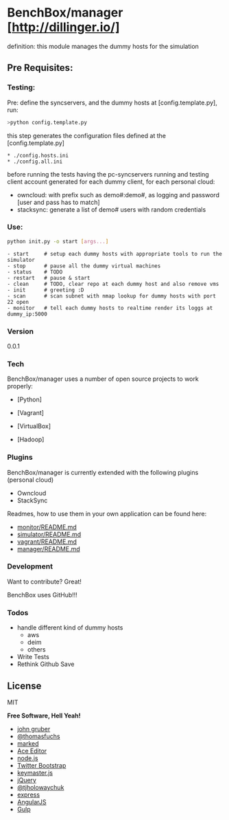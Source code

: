 # BenchBox/manager [http://dillinger.io/]

definition: this module manages the dummy hosts for the simulation

## Pre Requisites:
### Testing:
Pre: define the syncservers, and the dummy hosts at [config.template.py], run:
```sh
>python config.template.py
```
this step generates the configuration files defined at the [config.template.py]

    * ./config.hosts.ini
    * ./config.all.ini


before running the tests having the pc-syncservers running and testing client account generated for each dummy
client, for each personal cloud:
 * owncloud: with prefix such as demo#:demo#, as logging and password [user and pass has to match]
 * stacksync: generate a list of demo# users with random credentials



### Use:


```sh
python init.py -o start [args...]
```

    - start     # setup each dummy hosts with appropriate tools to run the simulator
    - stop      # pause all the dummy virtual machines
    - status    # TODO
    - restart   # pause & start
    - clean     # TODO, clear repo at each dummy host and also remove vms
    - init      # greeting :D
    - scan      # scan subnet with nmap lookup for dummy hosts with port 22 open
    - monitor   # tell each dummy hosts to realtime render its loggs at dummy_ip:5000
 
### Version
0.0.1

### Tech

BenchBox/manager uses a number of open source projects to work properly:

* [Python]


* [Vagrant]
* [VirtualBox]
* [Hadoop]


 
 
### Plugins

BenchBox/manager is currently extended with the following plugins (personal cloud)

* Owncloud
* StackSync

Readmes, how to use them in your own application can be found here:

* [monitor/README.md](https://github.com/2XL/BenchBox/tree/master/monitor/README.md)
* [simulator/README.md](https://github.com/2XL/BenchBox/tree/master/simulator/README.md)
* [vagrant/README.md](https://github.com/2XL/BenchBox/tree/master/vagrant/README.md)
* [manager/README.md](https://github.com/2XL/BenchBox/tree/master/manager/README.md)

### Development

Want to contribute? Great!

BenchBox uses GitHub!!!


### Todos
- handle different kind of dummy hosts
	* aws
	* deim
	* others
- Write Tests
- Rethink Github Save 
  
 
License
----

MIT


**Free Software, Hell Yeah!**

- [john gruber](http://daringfireball.net)
- [@thomasfuchs](http://twitter.com/thomasfuchs) 
- [marked](https://github.com/chjj/marked)
- [Ace Editor](http://ace.ajax.org)
- [node.js](http://nodejs.org)
- [Twitter Bootstrap](http://twitter.github.com/bootstrap/)
- [keymaster.js](https://github.com/madrobby/keymaster)
- [jQuery](http://jquery.com)
- [@tjholowaychuk](http://twitter.com/tjholowaychuk)
- [express](http://expressjs.com)
- [AngularJS](http://angularjs.org)
- [Gulp](http://gulpjs.com)
